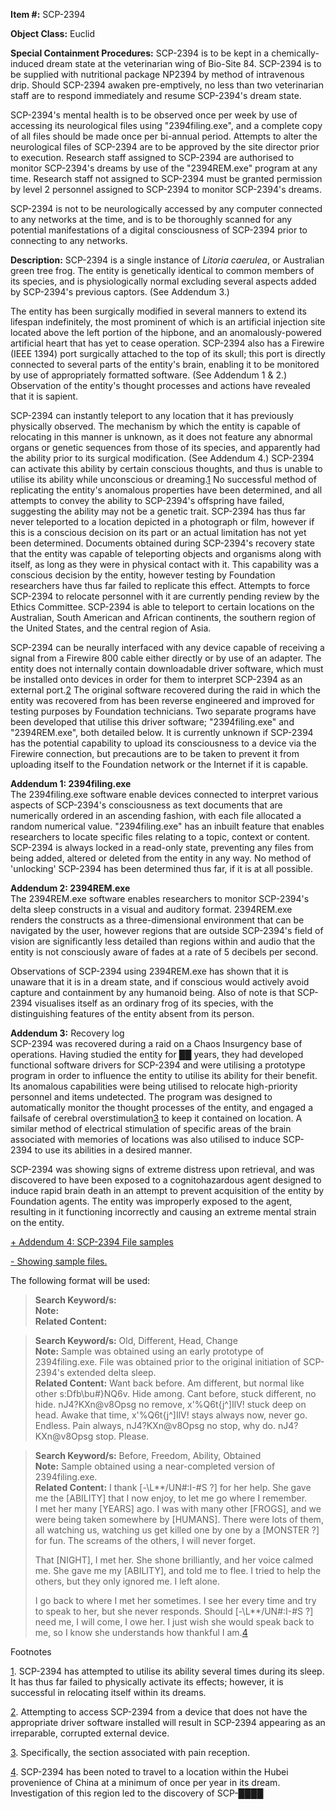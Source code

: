 **Item #:** SCP-2394

**Object Class:** Euclid

**Special Containment Procedures:** SCP-2394 is to be kept in a chemically-induced dream state at the veterinarian wing of Bio-Site 84. SCP-2394 is to be supplied with nutritional package NP2394 by method of intravenous drip. Should SCP-2394 awaken pre-emptively, no less than two veterinarian staff are to respond immediately and resume SCP-2394's dream state.

SCP-2394's mental health is to be observed once per week by use of accessing its neurological files using "2394filing.exe", and a complete copy of all files should be made once per bi-annual period. Attempts to alter the neurological files of SCP-2394 are to be approved by the site director prior to execution. Research staff assigned to SCP-2394 are authorised to monitor SCP-2394's dreams by use of the "2394REM.exe" program at any time. Research staff not assigned to SCP-2394 must be granted permission by level 2 personnel assigned to SCP-2394 to monitor SCP-2394's dreams.

SCP-2394 is not to be neurologically accessed by any computer connected to any networks at the time, and is to be thoroughly scanned for any potential manifestations of a digital consciousness of SCP-2394 prior to connecting to any networks.

**Description:** SCP-2394 is a single instance of _Litoria caerulea_, or Australian green tree frog. The entity is genetically identical to common members of its species, and is physiologically normal excluding several aspects added by SCP-2394's previous captors. (See Addendum 3.)

The entity has been surgically modified in several manners to extend its lifespan indefinitely, the most prominent of which is an artificial injection site located above the left portion of the hipbone, and an anomalously-powered artificial heart that has yet to cease operation. SCP-2394 also has a Firewire (IEEE 1394) port surgically attached to the top of its skull; this port is directly connected to several parts of the entity's brain, enabling it to be monitored by use of appropriately formatted software. (See Addendum 1 & 2.) Observation of the entity's thought processes and actions have revealed that it is sapient.

SCP-2394 can instantly teleport to any location that it has previously physically observed. The mechanism by which the entity is capable of relocating in this manner is unknown, as it does not feature any abnormal organs or genetic sequences from those of its species, and apparently had the ability prior to its surgical modification. (See Addendum 4.) SCP-2394 can activate this ability by certain conscious thoughts, and thus is unable to utilise its ability while unconscious or dreaming.[1](javascript:;) No successful method of replicating the entity's anomalous properties have been determined, and all attempts to convey the ability to SCP-2394's offspring have failed, suggesting the ability may not be a genetic trait. SCP-2394 has thus far never teleported to a location depicted in a photograph or film, however if this is a conscious decision on its part or an actual limitation has not yet been determined. Documents obtained during SCP-2394's recovery state that the entity was capable of teleporting objects and organisms along with itself, as long as they were in physical contact with it. This capability was a conscious decision by the entity, however testing by Foundation researchers have thus far failed to replicate this effect. Attempts to force SCP-2394 to relocate personnel with it are currently pending review by the Ethics Committee. SCP-2394 is able to teleport to certain locations on the Australian, South American and African continents, the southern region of the United States, and the central region of Asia.

SCP-2394 can be neurally interfaced with any device capable of receiving a signal from a Firewire 800 cable either directly or by use of an adapter. The entity does not internally contain downloadable driver software, which must be installed onto devices in order for them to interpret SCP-2394 as an external port.[2](javascript:;) The original software recovered during the raid in which the entity was recovered from has been reverse engineered and improved for testing purposes by Foundation technicians. Two separate programs have been developed that utilise this driver software; "2394filing.exe" and "2394REM.exe", both detailed below. It is currently unknown if SCP-2394 has the potential capability to upload its consciousness to a device via the Firewire connection, but precautions are to be taken to prevent it from uploading itself to the Foundation network or the Internet if it is capable.

**Addendum 1: 2394filing.exe**  
The 2394filing.exe software enable devices connected to interpret various aspects of SCP-2394's consciousness as text documents that are numerically ordered in an ascending fashion, with each file allocated a random numerical value. "2394filing.exe" has an inbuilt feature that enables researchers to locate specific files relating to a topic, context or content. SCP-2394 is always locked in a read-only state, preventing any files from being added, altered or deleted from the entity in any way. No method of 'unlocking' SCP-2394 has been determined thus far, if it is at all possible.

**Addendum 2: 2394REM.exe**  
The 2394REM.exe software enables researchers to monitor SCP-2394's delta sleep constructs in a visual and auditory format. 2394REM.exe renders the constructs as a three-dimensional environment that can be navigated by the user, however regions that are outside SCP-2394's field of vision are significantly less detailed than regions within and audio that the entity is not consciously aware of fades at a rate of 5 decibels per second.

Observations of SCP-2394 using 2394REM.exe has shown that it is unaware that it is in a dream state, and if conscious would actively avoid capture and containment by any humanoid being. Also of note is that SCP-2394 visualises itself as an ordinary frog of its species, with the distinguishing features of the entity absent from its person.

**Addendum 3:** Recovery log  
SCP-2394 was recovered during a raid on a Chaos Insurgency base of operations. Having studied the entity for ██ years, they had developed functional software drivers for SCP-2394 and were utilising a prototype program in order to influence the entity to utilise its ability for their benefit. Its anomalous capabilities were being utilised to relocate high-priority personnel and items undetected. The program was designed to automatically monitor the thought processes of the entity, and engaged a failsafe of cerebral overstimulation[3](javascript:;) to keep it contained on location. A similar method of electrical stimulation of specific areas of the brain associated with memories of locations was also utilised to induce SCP-2394 to use its abilities in a desired manner.

SCP-2394 was showing signs of extreme distress upon retrieval, and was discovered to have been exposed to a cognitohazardous agent designed to induce rapid brain death in an attempt to prevent acquisition of the entity by Foundation agents. The entity was improperly exposed to the agent, resulting in it functioning incorrectly and causing an extreme mental strain on the entity.

[+ Addendum 4: SCP-2394 File samples](javascript:;)

[\- Showing sample files.](javascript:;)

The following format will be used:

> **Search Keyword/s:**  
> **Note:**  
> **Related Content:**

> **Search Keyword/s:** Old, Different, Head, Change  
> **Note:** Sample was obtained using an early prototype of 2394filing.exe. File was obtained prior to the original initiation of SCP-2394's extended delta sleep.  
> **Related Content:** Want back before. Am different, but normal like other s:Dfb\\bu#}NQ6v. Hide among. Cant before, stuck different, no hide. nJ4?KXn@v8Opsg no remove, x'%Q6t{j^\]IlV! stuck deep on head. Awake that time, x'%Q6t{j^\]IlV! stays always now, never go. Endless. Pain always, nJ4?KXn@v8Opsg no stop, why do. nJ4?KXn@v8Opsg stop. Please.

> **Search Keyword/s:** Before, Freedom, Ability, Obtained  
> **Note:** Sample obtained using a near-completed version of 2394filing.exe.  
> **Related Content:** I thank \[-\\L\*\*/UN#:I-#S ?\] for her help. She gave me the \[ABILITY\] that I now enjoy, to let me go where I remember.  
> I met her many \[YEARS\] ago. I was with many other \[FROGS\], and we were being taken somewhere by \[HUMANS\]. There were lots of them, all watching us, watching us get killed one by one by a \[MONSTER ?\] for fun. The screams of the others, I will never forget.
> 
> That \[NIGHT\], I met her. She shone brilliantly, and her voice calmed me. She gave me my \[ABILITY\], and told me to flee. I tried to help the others, but they only ignored me. I left alone.
> 
> I go back to where I met her sometimes. I see her every time and try to speak to her, but she never responds. Should \[-\\L\*\*/UN#:I-#S ?\] need me, I will come, I owe her. I just wish she would speak back to me, so I know she understands how thankful I am.[4](javascript:;)

Footnotes

[1](javascript:;). SCP-2394 has attempted to utilise its ability several times during its sleep. It has thus far failed to physically activate its effects; however, it is successful in relocating itself within its dreams.

[2](javascript:;). Attempting to access SCP-2394 from a device that does not have the appropriate driver software installed will result in SCP-2394 appearing as an irreparable, corrupted external device.

[3](javascript:;). Specifically, the section associated with pain reception.

[4](javascript:;). SCP-2394 has been noted to travel to a location within the Hubei provenience of China at a minimum of once per year in its dream. Investigation of this region led to the discovery of SCP-████